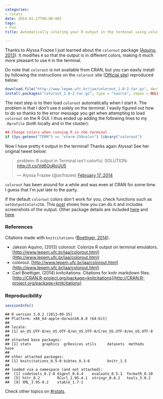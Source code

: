 ```yaml
---
categories:
- rstats
date: 2014-02-17T00:00:00Z
tags:
- Fun
title: Automatically coloring your R output in the terminal using colorout

---
```












Thanks to Alyssa Frazee I just learned about the `colorout` package (<span class="showtooltip" title="Aquino J (2013). colorout: Colorize R output on terminal emulators. R package version 1.0-2."><a href="http://www.lepem.ufc.br/jaa/colorout.html">Aquino, 2013</a></span>). It modifies `R` so that the output is in different colors, making it much more pleasant to use `R` in the terminal.

Do note that `colorout` is not available from CRAN, but you can easily install by following the instructions on the `colorout` site (<span class="showtooltip" title="(2014). 'colorout.' ."><a href="http://www.lepem.ufc.br/jaa/colorout.html">Official site</a></span>) reproduced below:


```r
download.file("http://www.lepem.ufc.br/jaa/colorout_1.0-2.tar.gz", destfile = "colorout_1.0-2.tar.gz")
install.packages("colorout_1.0-2.tar.gz", type = "source", repos = NULL)
```


The next step is to then load `colorout` automatically when I start `R`. The problem is that I don't use `R` solely on the terminal. I easily figured out how to do so thanks to the error message you get when attempting to load `colorout` on the R GUI. I thus ended up adding the following lines to my `.Rprofile` (both locally and in the cluster):


```r
## Change colors when running R in the terminal
if (Sys.getenv("TERM") == "xterm-256color") library("colorout")
```


Now I have pretty `R` output in the terminal! Thanks again Alyssa! See her original tweet below:


<blockquote class="twitter-tweet" lang="en"><p>problem: R output in Terminal isn&#39;t colorful. SOLUTION: <a href="http://t.co/Vd6OoRoUU5">http://t.co/Vd6OoRoUU5</a></p>&mdash; Alyssa Frazee (@acfrazee) <a href="https://twitter.com/acfrazee/statuses/435517664975269888">February 17, 2014</a></blockquote>
<script async src="//platform.twitter.com/widgets.js" charset="utf-8"></script>


`colorout` has been around for a while and was even at CRAN for some time. I guess that I'm just late to the party. 

If the default `colorout` colors don't work for you, check functions such as `setOutputColors256`. This [post](http://musicallyut.blogspot.com/2012/07/colors-in-r-console.html) shows how you can do it and includes screenshots of the output. Other package details are included [here](http://www.inside-r.org/packages/cran/colorout) and [here](http://thr3ads.net/r-help/2011/11/1629717-New-package-colorout-to-colorize-R-output-on-terminal-emulators).


### References

Citations made with `knitcitations` (<span class="showtooltip" title="Boettiger C (2014). knitcitations: Citations for knitr markdown files. R package version 0.5-0."><a href="http://CRAN.R-project.org/package=knitcitations">Boettiger, 2014</a></span>).



- Jakson Aquino,   (2013) colorout: Colorize R output on terminal emulators.  [http://www.lepem.ufc.br/jaa/colorout.html](http://www.lepem.ufc.br/jaa/colorout.html)
-  colorout.  [http://www.lepem.ufc.br/jaa/colorout.html](http://www.lepem.ufc.br/jaa/colorout.html)
- Carl Boettiger,   (2014) knitcitations: Citations for knitr markdown files.  [http://CRAN.R-project.org/package=knitcitations](http://CRAN.R-project.org/package=knitcitations)


### Reproducibility


```r
sessionInfo()
```



```
## R version 3.0.2 (2013-09-25)
## Platform: x86_64-apple-darwin10.8.0 (64-bit)
## 
## locale:
## [1] en_US.UTF-8/en_US.UTF-8/en_US.UTF-8/C/en_US.UTF-8/en_US.UTF-8
## 
## attached base packages:
## [1] stats     graphics  grDevices utils     datasets  methods   base     
## 
## other attached packages:
## [1] knitcitations_0.5-0 bibtex_0.3-6        knitr_1.5          
## 
## loaded via a namespace (and not attached):
##  [1] codetools_0.2-8 digest_0.6.4    evaluate_0.5.1  formatR_0.10   
##  [5] httr_0.2        RCurl_1.95-4.1  stringr_0.6.2   tools_3.0.2    
##  [9] XML_3.95-0.2    xtable_1.7-1
```


Check other topics on [#rstats](https://twitter.com/search?q=%23rstats).
